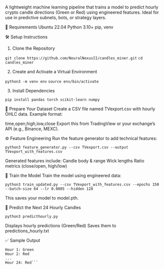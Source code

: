 A lightweight machine learning pipeline that trains a model to predict hourly crypto candle directions (Green or Red) using engineered features. Ideal for use in predictive subnets, bots, or strategy layers.

🧰 Requirements
Ubuntu 22.04
Python 3.10+
pip, venv

🛠️ Setup Instructions
1. Clone the Repository

```git clone https://github.com/NeuralNexusII/candles_miner.git```
```cd candles_miner```

2. Create and Activate a Virtual Environment

```python3 -m venv env```
```source env/bin/activate```

3. Install Dependencies

```pip install pandas torch scikit-learn numpy```

📄 Prepare Your Dataset
Create a CSV file named TVexport.csv with hourly OHLC data. Example format:

time,open,high,low,close
Export this from TradingView or your exchange’s API (e.g., Binance, MEXC).

⚙️ Feature Engineering
Run the feature generator to add technical features:

```python3 feature_generator.py --csv TVexport.csv --output TVexport_with_features.csv```

Generated features include:
Candle body & range
Wick lengths
Ratio metrics (close/open, high/low)

🧠 Train the Model
Train the model using engineered data:

```python3 train_updated.py --csv TVexport_with_features.csv --epochs 150 --batch-size 64 --lr 0.0005 --hidden 128```

This saves your model to model.pth.

🔮 Predict the Next 24 Hourly Candles

```
python3 predicthourly.py
```
Displays hourly predictions (Green/Red)
Saves them to predictions_hourly.txt

✅ Sample Output

```📤 Predictions:
Hour 1: Green
Hour 2: Red
...
Hour 24: Red```

